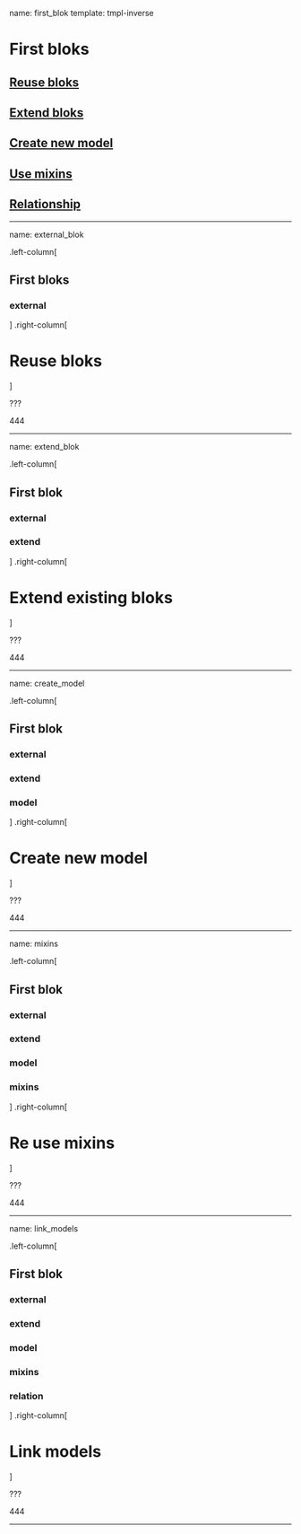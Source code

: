 name: first_blok
template: tmpl-inverse

# First bloks

## [Reuse bloks](#external_blok)
## [Extend bloks](#extend_blok)
## [Create new model](#create_model)
## [Use mixins](#mixins)
## [Relationship](#link_models)


---

name: external_blok

.left-column[
  ## First bloks
  ### external
]
.right-column[

# Reuse bloks

]

???

444

---

name: extend_blok

.left-column[
  ## First blok
  ### external
  ### extend
]
.right-column[

# Extend existing bloks

]

???

444

---

name: create_model

.left-column[
  ## First blok
  ### external
  ### extend
  ### model
]
.right-column[

# Create new model

]

???

444

---

name: mixins

.left-column[
  ## First blok
  ### external
  ### extend
  ### model
  ### mixins
]
.right-column[

# Re use mixins

]

???

444

---

name: link_models

.left-column[
  ## First blok
  ### external
  ### extend
  ### model
  ### mixins
  ### relation
]
.right-column[

# Link models

]

???

444

---
